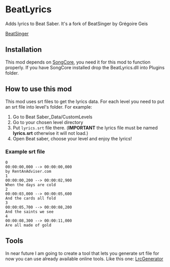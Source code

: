 # BeatLyrics
Adds lyrics to Beat Saber. It's a fork of BeatSinger by Grégoire Geis

[BeatSinger](https://github.com/71/BeatSinger)

## Installation
This mod depends on [SongCore](https://github.com/Kylemc1413/SongCore), you need it for this mod to function properly. If you have SongCore installed drop the BeatLyrics.dll
into Plugins folder.

## How to use this mod
This mod uses srt files to get the lyrics data. For each level you need to put an srt file into level's folder.
For example:
1. Go to Beat Saber_Data/CustomLevels
2. Go to your chosen level directory
3. Put `lyrics.srt` file there. (**IMPORTANT** the lyrics file must be named **lyrics.srt** otherwise it will not load.)
4. Open Beat saber, choose your level and enjoy the lyrics!

### Example srt file
```
0
00:00:00,000 --> 00:00:00,000
by RentAnAdviser.com
1
00:00:00,200 --> 00:00:02,900
When the days are cold
2
00:00:03,000 --> 00:00:05,600
And the cards all fold
3
00:00:05,700 --> 00:00:08,200
And the saints we see
4
00:00:08,300 --> 00:00:11,000
Are all made of gold
```

## Tools
In near future I am going to create a tool that lets you generate srt file for now you can use already available online tools.
Like this one: [LrcGenerator](https://lrcgenerator.com/)

